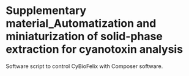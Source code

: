 # Supplementary material_Automatization and miniaturization of solid-phase extraction for cyanotoxin analysis

Software script to control CyBioFelix with Composer software.